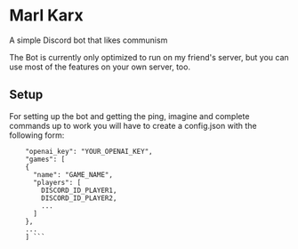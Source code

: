 # Marl Karx
A simple Discord bot that likes communism

The Bot is currently only optimized to run on my friend's server, but you can use most of the features on your own server, too.

## Setup
For setting up the bot and getting the ping, imagine and complete commands up to work you will have to create a config.json with the following form:

``` "token": "YOUR_TOKEN",
    "openai_key": "YOUR_OPENAI_KEY",
    "games": [
    {
      "name": "GAME_NAME",
      "players": [
        DISCORD_ID_PLAYER1,
        DISCORD_ID_PLAYER2,
        ...
      ]
    },
    ...
    ] ```
